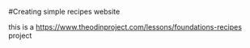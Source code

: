 #Creating simple recipes website

this is a https://www.theodinproject.com/lessons/foundations-recipes project